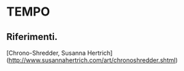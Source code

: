 # TEMPO

## Riferimenti.

[Chrono-Shredder, Susanna Hertrich] (http://www.susannahertrich.com/art/chronoshredder.shtml)
